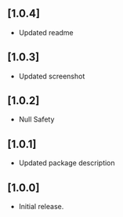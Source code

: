 ## [1.0.4]

* Updated readme

## [1.0.3]

* Updated screenshot

## [1.0.2]

* Null Safety

## [1.0.1]

* Updated package description

## [1.0.0]

* Initial release.
